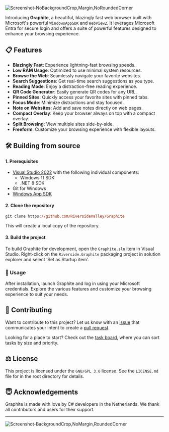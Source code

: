 ![Screenshot-NoBackgroundCrop,Margin,NoRoundedCorner](https://github.com/user-attachments/assets/ec2fa1dd-2990-48e0-a747-97b5cc87b9ac)

Introducing **Graphite**, a beautiful, blazingly fast web browser built with Microsoft's powerful `WindowsAppSDK` and `WebView2`. It leverages Microsoft Entra for secure login and offers a suite of powerful features designed to enhance your browsing experience.

## 📋 Features

- **Blazingly Fast**: Experience lightning-fast browsing speeds.
- **Low RAM Usage**: Optimized to use minimal system resources.
- **Browse the Web**: Seamlessly navigate your favorite websites.
- **Search Suggestions**: Get real-time search suggestions as you type.
- **Reading Mode**: Enjoy a distraction-free reading experience.
- **QR Code Generator**: Easily generate QR codes for any URL.
- **Pinned Sites**: Quickly access your favorite sites with pinned tabs.
- **Focus Mode**: Minimize distractions and stay focused.
- **Note on Websites**: Add and save notes directly on web pages.
- **Compact Overlay**: Keep your browser always on top with a compact overlay.
- **Split Browsing**: View multiple sites side-by-side.
- **Freeform**: Customize your browsing experience with flexible layouts.

## 🛠️ Building from source

#### 1. Prerequisites

- [Visual Studio 2022](https://visualstudio.microsoft.com/vs/) with the following individual components:
    - Windows 11 SDK
    - .NET 8 SDK
- Git for Windows
- [Windows App SDK](https://learn.microsoft.com/windows/apps/windows-app-sdk/downloads#current-releases)
    
#### 2. Clone the repository

```ps
git clone https://github.com/RiversideValley/Graphite
```

This will create a local copy of the repository.

#### 3. Build the project

To build Graphite for development, open the `Graphite.sln` item in Visual Studio. Right-click on the `Riverside.Graphite` packaging project in solution explorer and select ‘Set as Startup item’.

### 🛜 Usage

After installation, launch Graphite and log in using your Microsoft credentials. Explore the various features and customize your browsing experience to suit your needs.

## 🙋 Contributing

Want to contribute to this project? Let us know with an [issue](https://github.com/RiversideValley/Graphite/issues) that communicates your intent to create a [pull request](https://github.com/RiversideValley/Graphite/pulls).

Looking for a place to start? Check out the [task board](https://github.com/orgs/RiversideValley/projects/8/views/2), where you can sort tasks by size and priority.

## ⚖️ License

This project is licensed under the `GNU/GPL 3.0` license. See the `LICENSE.md` file for in the root directory for details.

## 😇 Acknowledgements

Graphite is made with love by C# developers in the Netherlands. We thank all contributors and users for their support.

---

![Screenshot-BackgroundCrop,NoMargin,RoundedCorner](https://github.com/user-attachments/assets/6bc05259-46ef-48a2-bc16-81d2aecb012d)


